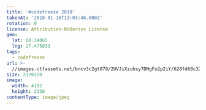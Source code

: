 ```yaml
---
title: '#codefreeze 2018'
takenAt: '2018-01-16T13:03:46.000Z'
rotation: 0
license: Attribution-NoDerivs License
geo:
  lat: 68.34065
  lng: 27.475833
tags:
  - codefreeze
url: >-
  //images.ctfassets.net/bncv3c2gt878/2UVJiXzubsy7DNgFu2p2iY/628fd68c3242b4ba120e75be9fdace21/codefreeze-2018_24931282297_o
size: 2370320
image:
  width: 4192
  height: 2358
contentType: image/jpeg
---
```


